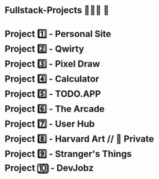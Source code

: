 # Fullstack-Projects 👩🏼‍💻 💬
<h1>
Project 1️⃣ - Personal Site <br>
Project 2️⃣ - Qwirty <br>
Project 3️⃣ - Pixel Draw <br>
Project 4️⃣ - Calculator <br>
Project 5️⃣ - TODO.APP <br>
Project 6️⃣ - The Arcade <br>
Project 7️⃣ - User Hub <br>
Project 8️⃣ - Harvard Art // 🚫 Private <br>
Project 9️⃣ - Stranger's Things <br>
Project 🔟 - DevJobz
</h1>
